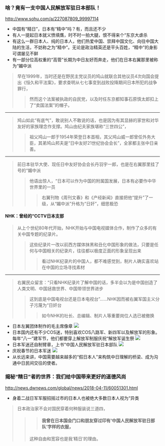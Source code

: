 ### 啥？竟有一支中国人民解放军驻日本部队！
http://www.sohu.com/a/227087809_99997114
- 中国有“精日”，日本有“精中”吗？有，而且还不少
- 有人一提起日本就义愤填膺，时不时一拍大腿，恨不得来个“东京大虐杀
- 有这么一群日本人、纯的日本人，他们热爱中国、崇拜中国文化、向往中国大陆的生活，不妨称之为“精中”。无论是政治精英还是平头百姓，“精中”的身影可谓屡见不鲜
- 有一部分位高权重的“高管”长期为中日友好而奔走，他们在日本右翼那里被称为“媚中派
>早在1999年，当时还是在野民主党议员的鸠山就联合其他议员4次向国会提出《恒久和平法案》，要求查明从七七事变到战败投降期间日本所犯的战争罪行，
>>然而这个法案被执政的自民党，以及时任东京都知事石原慎太郎扣上了“卖国法案”的帽子。
---
>鸠山如此“有底气”，敢说别人不敢说的话，也是因为有其显赫的家世和对华友好的家族理念作支撑。鸠山由纪夫家族堪称“三世四公”，
>>祖父鸠山一郎于1954年荣登日本首相，其父鸠山威一郎曾任外务大臣，其弟鸠山邦夫是“日中友好21世纪协会会长”，全家都主张中日亲善。
---
>前日本驻华大使、现任日中友好协会会长丹羽宇一郎，也是在右翼那里挂了号的“媚中派
>>他语出惊人，“日本可以作为中国的附属国发展，日本有必要作中华世界里的一员
>>>右翼刊物《周刊文春》和《产经新闻》直接把他“提升”了一级，从“媚中派”升格为“日奸”，细思极恐
#### NHK：曾经的“CCTV日本支部
>从上个世纪80年代开始，NHK开始与中国电视媒体合作，制作了众多的有关中国专题的纪录片。
>>这些纪录片一改以前西方媒体抹黑和丑化中国形象的做法，只要是任何与中国相关的纪录片，往往都以极度正面的形象呈现出来
>>>看过NHK纪录片的中国人，都不难感觉到，制片人确实喜欢站在中国的立场寻找素材
---
>右翼民众留言：“只看NHK纪录片了解中国的话，多半会以为是中国创造了人类文明、中国拯救世界、中国带领世界进步
>>这到底是中国电视台还是日本电视台”……NHK因而被右翼军国主义分子污蔑为“日奸台
>>>如今NHK的社长、总编辑、制片人等重要岗位人选已被撤换
- 日本左翼团体制作的毛主席像章
![](http://5b0988e595225.cdn.sohucs.com/images/20180402/beedf5871dc84c38a302a2c903b3de51.jpeg)
- 日本国内还有不少COS迷，特别喜欢COS八路军、新四军以及解放军的形象。每年“八一”建军节，他们都要穿上解放军制服庆祝“解放军诞生祭
![](http://5b0988e595225.cdn.sohucs.com/images/20180402/80d36cbcd57b46f8b07c94bc9a4acbdf.jpeg)
- 日本军迷还自制臂章，上书“中国人民解放军驻日本部队
![](http://5b0988e595225.cdn.sohucs.com/images/20180402/c7c170f8e44842b0899e12bfecccfb0c.jpeg)
- 庆祝春节的日本军迷
![](http://5b0988e595225.cdn.sohucs.com/images/20180402/2ccbb9c6a9a44816826193dcb3455ab4.jpeg)
- 从长远来讲，中国需要越来越多的“假日本人”来构筑中日理解的桥梁、成为沟通中日民间交往的使者。
### 揭秘“精日”者的世界：我们给中国带来更好的道德风尚
http://news.dwnews.com/global/news/2018-04-11/60051301.html
- 身着二战日军军服招摇过市的日本人也被绝大多数日本人视为“异类
>日本政治家不会对国民穿着何种服装说三道四，
>>>#### 我曾在日本国会门口和朋友穿过印有‘中国人民解放军驻日部队’字样的衣服，
>>这种自由和宽容也是我‘精日’的理由。